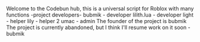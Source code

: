 Welcome to the Codebun hub, this is a universal script for Roblox with many functions
-project developers-
bubmik - developer
lilith.lua - developer
light - helper
lily - helper 2
umac - admin
The founder of the project is bubmik
The project is currently abandoned, but I think I'll resume work on it soon - bubmik



